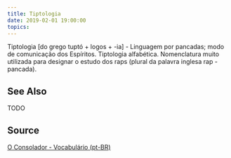 ```yaml
---
title: Tiptologia
date: 2019-02-01 19:00:00
topics:
---
```


Tiptologia [do grego tuptó + logos + -ia] - Linguagem por pancadas; modo de comunicação dos Espíritos. Tiptologia alfabética.
Nomenclatura muito utilizada para designar o estudo dos raps (plural da palavra inglesa rap - pancada).

## See Also
TODO

## Source
[O Consolador - Vocabulário (pt-BR)](http://www.oconsolador.com.br/linkfixo/vocabulario/principal.html)
